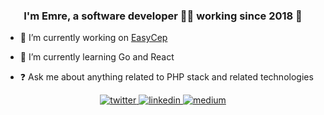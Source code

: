 ### <div align="center">I'm Emre, a software developer 👨‍💻 working since 2018 🚀</div>  


- 🔭 I’m currently working on [EasyCep](https://easycep.com)


- 🌱 I’m currently learning Go and React


- ❓ Ask me about anything related to PHP stack and related technologies


<div align="center">
<a href="https://twitter.com/emrebdev" target="_blank">
<img src="https://img.shields.io/badge/twitter-%2300acee.svg?&style=for-the-badge&logo=twitter&logoColor=white" alt="twitter" style="margin-bottom: 5px;" />
</a>
<a href="https://linkedin.com/in/emrebdev" target="_blank">
<img src="https://img.shields.io/badge/linkedin-%231E77B5.svg?&style=for-the-badge&logo=linkedin&logoColor=white" alt="linkedin" style="margin-bottom: 5px;" />
</a>
<a href="https://medium.com/@bozkurtemre" target="_blank">
<img src="https://img.shields.io/badge/medium-12100E?.svg?&style=for-the-badge&logo=medium&logoColor=white" alt="medium" style="margin-bottom: 5px;" />
</a>
</div>  
